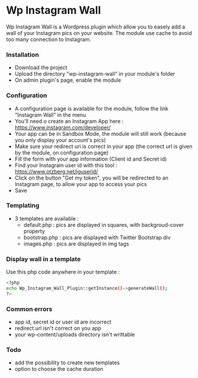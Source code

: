 # Wp Instagram Wall

Wp Instagram Wall is a Wordpress plugin which allow you to easely add a wall of your Instagram pics on your website. The module use cache to avoid too many connection to Instagram.

### Installation
- Download the project
- Upload the directory "wp-instagram-wall" in your module's folder
- On admin plugin's page, enable the module

### Configuration
- A configuration page is available for the module, follow the link "Instagram Wall" in the menu
- You'll need o create an Instagram App here : https://www.instagram.com/developer/
- Your app can be in Sandbox Mode, the module will still work (because you only display your account's pics)
- Make sure your redirect uri is correct in your app (the correct url is given by the module, on configuration page)
- Fill the form with your app information (Client id and Secret id)
- Find your Instagram user id with this tool : https://www.otzberg.net/iguserid/
- Click on the button "Get my token", you will be redirected to an Instagram page, to allow your app to access your pics
- Save

### Templating
- 3 templates are available :
    - default.php : pics are displayed in squares, with backgroud-cover property
    - bootstrap.php : pics are displayed with Twitter Bootstrap div
    - images.php : pics are displayed in img tags

### Display wall in a template
Use this php code anywhere in your template :
```sh
<?php
echo Wp_Instagram_Wall_Plugin::getInstance()->generateWall();
?>
```

### Common errors
- app id, secret id or user id are incorrect
- redirect url isn't correct on you app
- your wp-content/uploads directory isn't writtable

### Todo
- add the possibility to create new templates
- option to choose the cache duration


